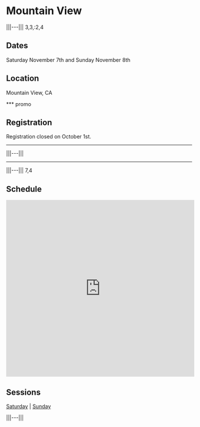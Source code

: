 # Mountain View

|||---||| 3,3,:2,4
## Dates
Saturday November 7th and Sunday November 8th

## Location
Mountain View, CA

*** promo
## Registration

Registration closed on October 1st.
***
|||---|||

----

|||---||| 7,4

## Schedule

<iframe
  src="https://docs.google.com/spreadsheets/d/1k3Q_Jx-iSPlHzfeTmrYYuMrebripvkD98vknhhOth50/pubhtml?gid=811932605&widget=true&headers=false"
  width="510px"
  height="480px"
  frameborder="0"></iframe>

## Sessions

[Saturday](sat.md) | [Sunday](sun.md)

|||---|||
